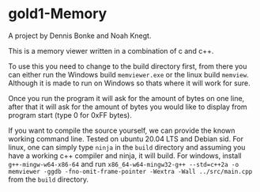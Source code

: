 # gold1-Memory

A project by Dennis Bonke and Noah Knegt.

This is a memory viewer written in a combination of c and c++.

To use this you need to change to the build directory first, from there you can either run the Windows build `memviewer.exe` or the linux build `memview`. Although it is made to run on Windows so thats where it will work for sure.

Once you run the program it will ask for the amount of bytes on one line, after that it will ask for the amount of bytes you would like to display from program start (type 0 for 0xFF bytes).

If you want to compile the source yourself, we can provide the known working command line. Tested on ubuntu 20.04 LTS and Debian sid.
For linux, one can simply type `ninja` in the `build` directory and assuming you have a working c++ compiler and ninja, it will build.
For windows, install `g++-mingw-w64-x86-64` and run `x86_64-w64-mingw32-g++ --std=c++2a -o memviewer -ggdb -fno-omit-frame-pointer -Wextra -Wall ../src/main.cpp` from the `build` directory.